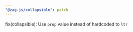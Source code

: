 ```yaml
---
"@zag-js/collapsible": patch
---
```


fix(collapsible): Use `prop` value instead of hardcoded to `ltr`
